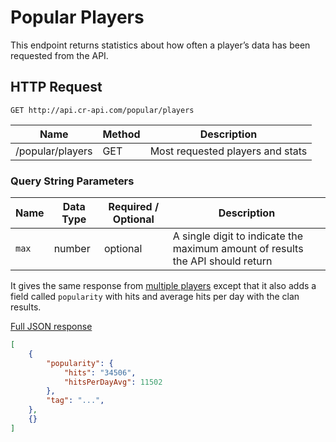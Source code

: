 # Popular Players

This endpoint returns statistics about how often a player’s data has been requested from the API.


## HTTP Request

`GET http://api.cr-api.com/popular/players`

Name | Method | Description
--- | --- | ---
/popular/players | GET | Most requested players and stats

### Query String Parameters

Name | Data Type | Required / Optional | Description
--- | --- | --- | ---
`max` | number | optional | A single digit to indicate the maximum amount of results the API should return

It gives the same response from [multiple players](/endpoints/player?id=multiple-players) except that it also adds a field called `popularity` with hits and average hits per day with the clan results.

<a href="/json/popular_players.json">Full JSON response</a>

```json
[
    {
        "popularity": {
            "hits": "34506",
            "hitsPerDayAvg": 11502
        },
        "tag": "...",
    },
    {}
]
```
